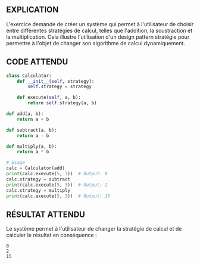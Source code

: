 ## EXPLICATION

L'exercice demande de créer un système qui permet à l'utilisateur de choisir entre différentes stratégies de calcul, telles que l'addition, la soustraction et la multiplication. Cela illustre l'utilisation d'un design pattern stratégie pour permettre à l'objet de changer son algorithme de calcul dynamiquement.

## CODE ATTENDU

```python
class Calculator:
    def __init__(self, strategy):
        self.strategy = strategy

    def execute(self, a, b):
        return self.strategy(a, b)

def add(a, b):
    return a + b

def subtract(a, b):
    return a - b

def multiply(a, b):
    return a * b

# Usage
calc = Calculator(add)
print(calc.execute(5, 3))  # Output: 8
calc.strategy = subtract
print(calc.execute(5, 3))  # Output: 2
calc.strategy = multiply
print(calc.execute(5, 3))  # Output: 15
```

## RÉSULTAT ATTENDU

Le système permet à l'utilisateur de changer la stratégie de calcul et de calculer le résultat en conséquence :

```
8
2
15
```